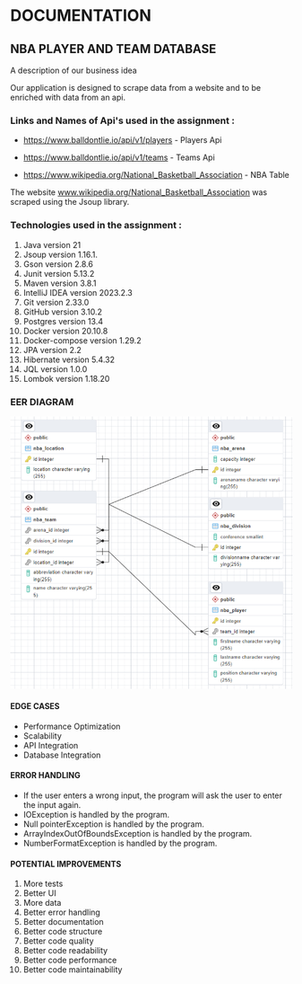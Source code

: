 # DOCUMENTATION

## NBA PLAYER AND TEAM DATABASE
A description of our business idea

Our application is designed to scrape data from a website and to be enriched with data from an api. 

### Links and Names of Api's used in the assignment :


- https://www.balldontlie.io/api/v1/players - Players Api

- https://www.balldontlie.io/api/v1/teams - Teams Api

- https://www.wikipedia.org/National_Basketball_Association - NBA Table


The website www.wikipedia.org/National_Basketball_Association was 
scraped using the Jsoup library.

### Technologies used in the assignment :
1. Java version 21
2. Jsoup version 1.16.1.
3. Gson version 2.8.6
4. Junit version 5.13.2
5. Maven version 3.8.1
6. IntelliJ IDEA version 2023.2.3
7. Git version 2.33.0
8. GitHub version 3.10.2
9. Postgres version 13.4
10. Docker version 20.10.8
11. Docker-compose version 1.29.2
12. JPA version 2.2
13. Hibernate version 5.4.32
14. JQL version 1.0.0
15. Lombok version 1.18.20


### EER DIAGRAM

![image.png](image.png)



#### EDGE CASES

-  Performance Optimization 
- Scalability
- API Integration
- Database Integration




#### ERROR HANDLING 

- If the user enters a wrong input, the program will ask the user to enter the input again.
- IOException is handled by the program. 
- Null pointerException is handled by the program.
- ArrayIndexOutOfBoundsException is handled by the program.
- NumberFormatException is handled by the program.






#### POTENTIAL IMPROVEMENTS

1. More tests
2. Better UI
3. More data
4. Better error handling
5. Better documentation
6. Better code structure
7. Better code quality
8. Better code readability
9. Better code performance
10. Better code maintainability







